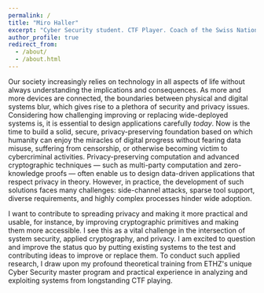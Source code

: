 ```yaml
---
permalink: /
title: "Miro Haller"
excerpt: "Cyber Security student. CTF Player. Coach of the Swiss National Hacking Team."
author_profile: true
redirect_from:
  - /about/
  - /about.html
---
```


Our society increasingly relies on technology in all aspects of life without always understanding the implications and consequences. As more and more devices are connected, the boundaries between physical and digital systems blur, which gives rise to a plethora of security and privacy issues. Considering how challenging improving or replacing wide-deployed systems is, it is essential to design applications carefully _today_. Now is the time to build a solid, secure, privacy-preserving foundation based on which humanity can enjoy the miracles of digital progress without fearing data misuse, suffering from censorship, or otherwise becoming victim to cybercriminal activities. Privacy-preserving computation and advanced cryptographic techniques — such as multi-party computation and zero-knowledge proofs — often enable us to design data-driven applications that respect privacy in theory. However, in practice, the development of such solutions faces many challenges: side-channel attacks, sparse tool support, diverse requirements, and highly complex processes hinder wide adoption.

I want to contribute to spreading privacy and making it more practical and usable, for instance, by improving cryptographic primitives and making them more accessible. I see this as a vital challenge in the intersection of system security, applied cryptography, and privacy. I am excited to question and improve the status quo by putting existing systems to the test and contributing ideas to improve or replace them. To conduct such applied research, I draw upon my profound theoretical training from ETHZ's unique Cyber Security master program and practical experience in analyzing and exploiting systems from longstanding CTF playing.
